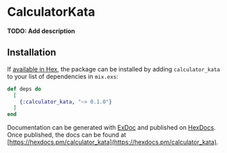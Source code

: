 # CalculatorKata

**TODO: Add description**

## Installation

If [available in Hex](https://hex.pm/docs/publish), the package can be installed
by adding `calculator_kata` to your list of dependencies in `mix.exs`:

```elixir
def deps do
  [
    {:calculator_kata, "~> 0.1.0"}
  ]
end
```

Documentation can be generated with [ExDoc](https://github.com/elixir-lang/ex_doc)
and published on [HexDocs](https://hexdocs.pm). Once published, the docs can
be found at [https://hexdocs.pm/calculator_kata](https://hexdocs.pm/calculator_kata).

